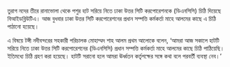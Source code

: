 তুরাগ নদের তীরে রানাভোলা থেকে পশুর হাট সরিয়ে নিতে ঢাকা উত্তর সিটি করপোরেশনকে (ডিএনসিসি) চিঠি দিয়েছে বিআইডব্লিউটিএ। আজ বুধবার ঢাকা উত্তর সিটি করপোরেশনের প্রধান সম্পত্তি কর্মকর্তা মাহে আলমের কাছে এ চিঠি পাঠানো হয়েছে।

এ বিষয়ে টঙ্গী নদীবন্দরের সহকারী পরিচালক মোহাম্মদ শাহ আলম প্রথম আলোকে বলেন, ‘আমরা আজ সকালে হাটটি সরিয়ে নিতে ঢাকা উত্তর সিটি করপোরেশনের (ডিএনসিসি) প্রধান সম্পত্তি কর্মকর্তা মাহে আলমের কাছে চিঠি পাঠিয়েছি। ইতিমধ্যে চিঠি গ্রহণ করা হয়েছে। হাটটি সরানো হলে আমরা ঊর্ধ্বতন কর্তৃপক্ষের সঙ্গে কথা বলে পরবর্তী ব্যবস্থা নেব।’
